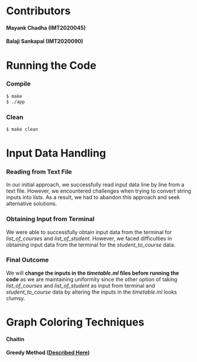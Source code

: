# Contributors
#### Mayank Chadha (IMT2020045)
#### Balaji Sankapal (IMT2020090)

# Running the Code

### Compile
```bash
$ make
$ ./app
```

### Clean
```bash
$ make clean
```

# Input Data Handling
### Reading from Text File
In our initial approach, we successfully read input data line by line from a text file. However, we encountered challenges when trying to convert string inputs into lists. As a result, we had to abandon this approach and seek alternative solutions.

### Obtaining Input from Terminal
We were able to successfully obtain input data from the terminal for *list_of_courses* and *list_of_student*. However, we faced difficulties in obtaining input data from the terminal for the *student_to_course* data.

### Final Outcome 
We will **change the inputs in the *timetable.ml* files before running the code** as we are maintaining uniformity since the other option of taking *list_of_courses* and *list_of_student* as input from terminal and *student_to_course* data by altering the inputs in the *timetable.ml* looks clumsy.

# Graph Coloring Techniques

#### Chaitin
#### Greedy Method ([Described Here](https://www.geeksforgeeks.org/graph-coloring-set-2-greedy-algorithm/))
